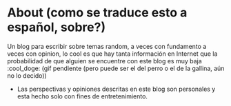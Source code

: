 # About (como se traduce esto a español, sobre?)

Un blog para escribir sobre temas random, a veces con fundamento a veces con opinion, lo cool es que hay tanta información en Internet que la probabilidad de que alguien se encuentre con este blog es muy baja :cool_doge: (gif pendiente (pero puede ser el del perro o el de la gallina, aún no lo decido))

* Las perspectivas y opiniones descritas en este blog son personales y esta hecho solo con fines de entretenimiento.

